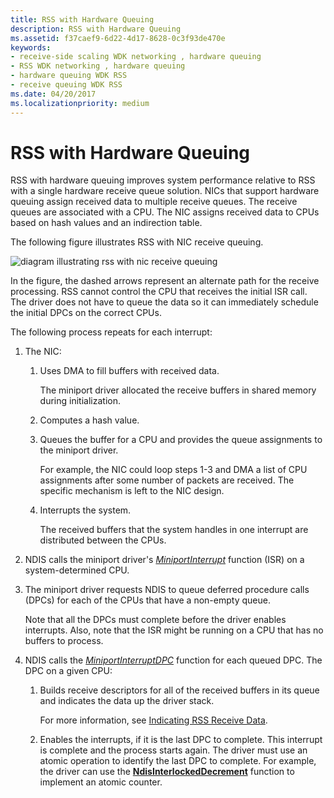 ```yaml
---
title: RSS with Hardware Queuing
description: RSS with Hardware Queuing
ms.assetid: f37caef9-6d22-4d17-8628-0c3f93de470e
keywords:
- receive-side scaling WDK networking , hardware queuing
- RSS WDK networking , hardware queuing
- hardware queuing WDK RSS
- receive queuing WDK RSS
ms.date: 04/20/2017
ms.localizationpriority: medium
---
```


# RSS with Hardware Queuing





RSS with hardware queuing improves system performance relative to RSS with a single hardware receive queue solution. NICs that support hardware queuing assign received data to multiple receive queues. The receive queues are associated with a CPU. The NIC assigns received data to CPUs based on hash values and an indirection table.

The following figure illustrates RSS with NIC receive queuing.

![diagram illustrating rss with nic receive queuing](images/rssqstack.png)

In the figure, the dashed arrows represent an alternate path for the receive processing. RSS cannot control the CPU that receives the initial ISR call. The driver does not have to queue the data so it can immediately schedule the initial DPCs on the correct CPUs.

The following process repeats for each interrupt:

1.  The NIC:
    1.  Uses DMA to fill buffers with received data.

        The miniport driver allocated the receive buffers in shared memory during initialization.

    2.  Computes a hash value.
    3.  Queues the buffer for a CPU and provides the queue assignments to the miniport driver.

        For example, the NIC could loop steps 1-3 and DMA a list of CPU assignments after some number of packets are received. The specific mechanism is left to the NIC design.

    4.  Interrupts the system.

        The received buffers that the system handles in one interrupt are distributed between the CPUs.

2.  NDIS calls the miniport driver's [*MiniportInterrupt*](/windows-hardware/drivers/ddi/ndis/nc-ndis-miniport_isr) function (ISR) on a system-determined CPU.

3.  The miniport driver requests NDIS to queue deferred procedure calls (DPCs) for each of the CPUs that have a non-empty queue.

    Note that all the DPCs must complete before the driver enables interrupts. Also, note that the ISR might be running on a CPU that has no buffers to process.

4.  NDIS calls the [*MiniportInterruptDPC*](/windows-hardware/drivers/ddi/ndis/nc-ndis-miniport_interrupt_dpc) function for each queued DPC. The DPC on a given CPU:
    1.  Builds receive descriptors for all of the received buffers in its queue and indicates the data up the driver stack.

        For more information, see [Indicating RSS Receive Data](indicating-rss-receive-data.md).

    2.  Enables the interrupts, if it is the last DPC to complete. This interrupt is complete and the process starts again. The driver must use an atomic operation to identify the last DPC to complete. For example, the driver can use the [**NdisInterlockedDecrement**](/windows-hardware/drivers/ddi/ndis/nf-ndis-ndisinterlockeddecrement) function to implement an atomic counter.

 


